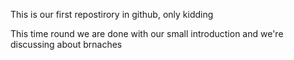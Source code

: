 This is our first repostirory in github, only kidding

This time round we are done with our small introduction and we're discussing about brnaches